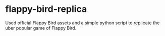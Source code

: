 # flappy-bird-replica
Used official Flappy Bird assets and a simple python script to replicate the uber popular game of Flappy Bird.
